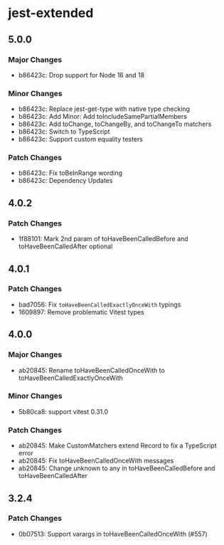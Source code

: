 # jest-extended

## 5.0.0

### Major Changes

- b86423c: Drop support for Node 16 and 18

### Minor Changes

- b86423c: Replace jest-get-type with native type checking
- b86423c: Add Minor: Add toIncludeSamePartialMembers
- b86423c: Add toChange, toChangeBy, and toChangeTo matchers
- b86423c: Switch to TypeScript
- b86423c: Support custom equality testers

### Patch Changes

- b86423c: Fix toBeInRange wording
- b86423c: Dependency Updates

## 4.0.2

### Patch Changes

- 1f88101: Mark 2nd param of toHaveBeenCalledBefore and toHaveBeenCalledAfter optional

## 4.0.1

### Patch Changes

- bad7056: Fix `toHaveBeenCalledExactlyOnceWith` typings
- 1609897: Remove problematic Vitest types

## 4.0.0

### Major Changes

- ab20845: Rename toHaveBeenCalledOnceWith to toHaveBeenCalledExactlyOnceWith

### Minor Changes

- 5b80ca8: support vitest 0.31.0

### Patch Changes

- ab20845: Make CustomMatchers extend Record to fix a TypeScript error
- ab20845: Fix toHaveBeenCalledOnceWith messages
- ab20845: Change unknown to any in toHaveBeenCalledBefore and toHaveBeenCalledAfter

## 3.2.4

### Patch Changes

- 0b07513: Support varargs in toHaveBeenCalledOnceWith (#557)
